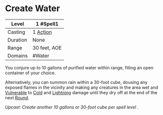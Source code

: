 # Create Water

| Level     | 1 #Spell1                                        |
| --------- | ------------------------------------------------ |
| Casting   | 1 [Action](../../../../Game%20Procedures/Action.md) |
| Duration  | None                                             |
| Range     | 30 feet, AOE                                     |
| Domains   | #Water                                           |

You conjure up to 10 gallons of purified water within range, filling an open container of your choice. 

Alternatively, you can summon rain within a 30-foot cube, dousing any exposed flames in the vicinity and making any creatures in the area wet and [Vulnerable](../../../../Conditions/Vulnerable.md) to [Cold](../../../../Damage%20Types/Cold.md) and [Lightning](../../../../Damage%20Types/Lightning.md) damage until they dry off at the end of the next [Round](../../../../Game%20Procedures/Round.md).

*Upcast: Create another 10 gallons or 30-foot cube per spell level .*